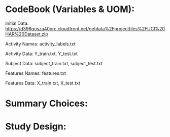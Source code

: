 
# CodeBook (Variables & UOM):
Initial Data: https://d396qusza40orc.cloudfront.net/getdata%2Fprojectfiles%2FUCI%20HAR%20Dataset.zip

Activity Names: activity_labels.txt

Activity Data: Y_train.txt, Y_test.txt

Subject Data: subject_train.txt, subject_test.txt

Features Names: features.txt

Features Data: X_train.txt, X_test.txt

# Summary Choices: 

# Study Design:

